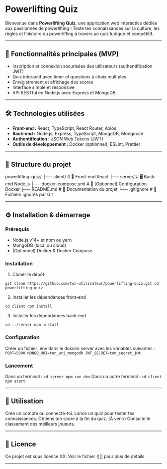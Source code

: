 # Powerlifting Quiz

Bienvenue dans **Powerlifting Quiz**, une application web interactive dédiée aux passionnés de powerlifting ! Teste tes connaissances sur la culture, les règles et l’histoire du powerlifting à travers un quiz ludique et compétitif.

---

## 🚀 Fonctionnalités principales (MVP)

- Inscription et connexion sécurisées des utilisateurs (authentification JWT)
- Quiz interactif avec timer et questions à choix multiples
- Enregistrement et affichage des scores
- Interface simple et responsive
- API RESTful en Node.js avec Express et MongoDB

---

## 🛠️ Technologies utilisées

- **Front-end :** React, TypeScript, React Router, Axios
- **Back-end :** Node.js, Express, TypeScript, MongoDB, Mongoose
- **Authentification :** JSON Web Tokens (JWT)
- **Outils de développement :** Docker (optionnel), ESLint, Prettier

---

## 📁 Structure du projet

powerlifting-quiz/
├── client/            # 🎨 Front-end React
├── server/            # 🖥️ Back-end Node.js
├── docker-compose.yml # 🐳 (Optionnel) Configuration Docker
├── README.md          # 📝 Documentation du projet 
└── .gitignore         # 🚫 Fichiers ignorés par Git

---

## ⚙️ Installation & démarrage

### Prérequis

- Node.js v14+ et npm ou yarn
- MongoDB (local ou cloud)
- (Optionnel) Docker & Docker Compose

### Installation

1. Cloner le dépôt

`git clone https://github.com/ton-utilisateur/powerlifting-quiz.git
cd powerlifting-quiz`

2. Installer les dépendances front-end

`cd client
npm install`

3. Installer les dépendances back-end

`cd ../server
npm install`

### Configuration

Créer un fichier .env dans le dossier server avec les variables suivantes :
`PORT=5000
MONGO_URI=ton_uri_mongodb
JWT_SECRET=ton_secret_jwt`

### Lancement

Dans un terminal : 
`cd server
npm run dev`
Dans un autre terminal : 
`cd client
npm start`

---

## 🧩 Utilisation

Crée un compte ou connecte-toi.
Lance un quiz pour tester tes connaissances.
Obtiens ton score à la fin du quiz.
(À venir) Consulte le classement des meilleurs joueurs.

--- 

## 📄 Licence

Ce projet est sous licence XX. Voir le fichier ()[] pour plus de détails.

--- 

